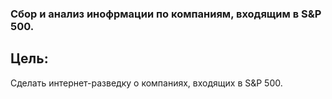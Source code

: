 ### Сбор и анализ инофрмации по компаниям, входящим в S&P 500.
## Цель:
Сделать интернет-разведку о компаниях, входящих в S&P 500.
